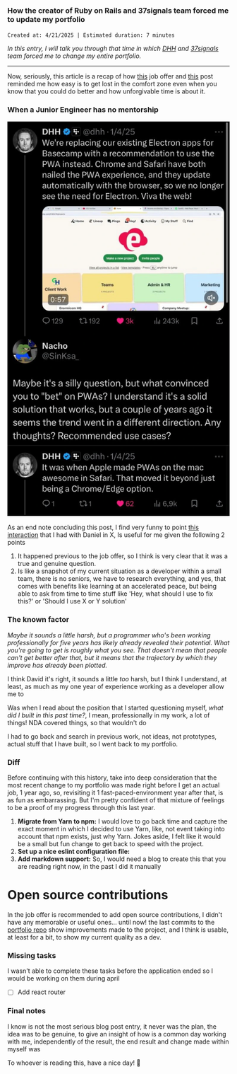 ### How the creator of Ruby on Rails and 37signals team forced me to update my portfolio

`` Created at: 4/21/2025 | Estimated duration: 7 minutes ``

*In this entry, I will talk you through that time in which [DHH](https://x.com/dhh)
and [37signals](https://37signals.com/) team forced me to change my entire portfolio.*

---

Now, seriously, this article is a recap of how [this](https://apply.workable.com/37signals/j/A97E298621/) job offer
and [this](https://www.linkedin.com/posts/david-heinemeier-hansson-374b18221_junior-rails-programmer-37signals-activity-7315314289219706881-Kv-w?utm_source=share&utm_medium=member_desktop&rcm=ACoAAClJnbEBH4QPy9OzpMPGilPUGiKgzuhV-aI)
post reminded me how easy is to get lost in the comfort zone even when you know that you could do better and how unforgivable time is about it.

### When a Junior Engineer has no mentorship

![Post](https://raw.githubusercontent.com/ignfer/portfolio/refs/heads/main/public/assets/images/8409678f-e53f-45f4-ade0-04c17f3680c8.webp)

As an end note concluding this post, I find very funny to point [this interaction](https://x.com/sinksa_/status/1907090917577662858)
that I had with Daniel in X, Is useful for me given the following 2 points

1. It happened previous to the job offer, so I think is very clear that it was a true and genuine question.
2. Is like a snapshot of my current situation as a developer within a small team, there is no seniors, we have to research everything, and yes, that comes with benefits like
   learning at an accelerated peace, but being able to ask from time to time stuff like 'Hey, what should I use to fix this?' or 'Should I use X or Y solution'

### The known factor

*Maybe it sounds a little harsh, but a programmer who's been working professionally for five years has likely already revealed their potential. What you're going to get is roughly
what you see. That doesn't mean that people can't get better after that, but it means that the trajectory by which they improve has already been plotted.*

I think David it's right, it sounds a little *too* harsh, but I think I understand, at least, as much as my one year of experience working as a developer allow me to

Was when I read about the position that I started questioning myself, _what did I built in this past time?_, I mean, professionally in my work, a lot of things! NDA covered
things,
so that wouldn't do

I had to go back and search in previous work, not ideas, not prototypes, actual stuff that I have built, so I went back to my portfolio.

### Diff

Before continuing with this history, take into deep consideration that the most recent change to my portfolio was made right before I get an actual job, 1 year ago, so, revisiting
it 1 fast-paced-environment year after that, is as fun as embarrassing. But I'm pretty confident of that mixture of feelings to be a proof of my progress through this last year.

1. **Migrate from Yarn to npm:** I would love to go back time and capture the exact moment in which I decided to use Yarn, like, not event taking into account that npm exists, just
   why Yarn. Jokes aside, I felt like it would be a small but fun change to get back to speed with the project.
2. **Set up a nice eslint configuration file:**
3. **Add markdown support:** So, I would need a blog to create this that you are reading right now, in the past I did it manually

# Open source contributions

In the job offer is recommended to add open source contributions, I didn't have any memorable or useful ones... until now! the last commits to
the [portfolio repo](https://github.com/ignfer/portfolio) show improvements made to the project, and I think is usable, at least for a bit, to show my current quality as a dev.

### Missing tasks

I wasn't able to complete these tasks before the application ended so I would be working on them during april

- [ ] Add react router

### Final notes

I know is not the most serious blog post entry, it never was the plan, the idea was to be genuine, to give an insight of how is a common day working with me, independently of the
result, the end result and change made within myself was

To whoever is reading this, have a nice day! 🫡

